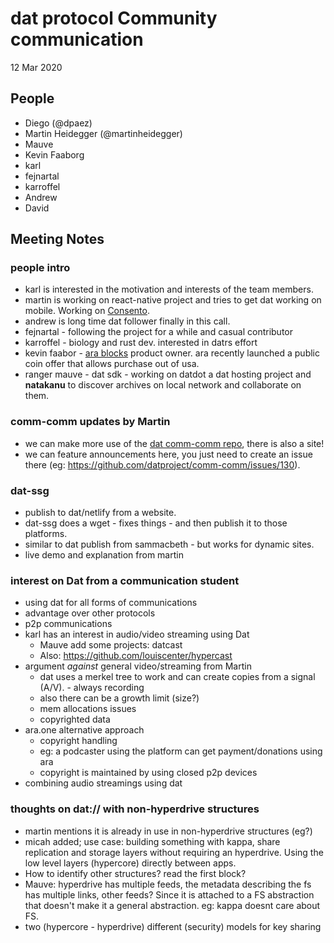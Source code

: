 # dat protocol Community communication

12 Mar 2020

## People

* Diego (@dpaez)
* Martin Heidegger (@martinheidegger)
* Mauve
* Kevin Faaborg
* karl
* fejnartal
* karroffel
* Andrew
* David

## Meeting Notes

### people intro

- karl is interested in the motivation and interests of the team members.
- martin is working on react-native project and tries to get dat working on mobile. Working on [Consento](https://github.com/consento-org).
- andrew is long time dat follower finally in this call.
- fejnartal - following the project for a while and casual contributor
- karroffel - biology and rust dev. interested in datrs effort
- kevin faabor - [ara blocks](https://ara.one/) product owner. ara recently launched a public coin offer that allows purchase out of usa.
- ranger mauve - dat sdk - working on datdot a dat hosting project and **natakanu** to discover archives on local network and collaborate on them.

### comm-comm updates by Martin

- we can make more use of the [dat comm-comm repo](https://github.com/datproject/comm-comm/), there is also a site!
- we can feature announcements here, you just need to create an issue there (eg: https://github.com/datproject/comm-comm/issues/130).

### dat-ssg

- publish to dat/netlify from a website.
- dat-ssg does a wget - fixes things - and then publish it to those platforms.
- similar to dat publish from sammacbeth - but works for dynamic sites.
- live demo and explanation from martin

### interest on Dat from a communication student

- using dat for all forms of communications
- advantage over other protocols
- p2p communications
- karl has an interest in audio/video streaming using Dat
    - Mauve add some projects: datcast
    - Also: https://github.com/louiscenter/hypercast
- argument _against_ general video/streaming from Martin
    - dat uses a merkel tree to work and can create copies from a signal (A/V). - always recording
    - also there can be a growth limit (size?)
    - mem allocations issues
    - copyrighted data
- ara.one alternative approach
    - copyright handling
    - eg: a podcaster using the platform can get payment/donations using ara
    - copyright is maintained by using closed p2p devices
- combining audio streamings using dat

### thoughts on dat:// with non-hyperdrive structures

- martin mentions it is already in use in non-hyperdrive structures (eg?)
- micah added; use case: building something with kappa, share replication and storage layers without requiring an hyperdrive. Using the low level layers (hypercore) directly between apps.
- How to identify other structures? read the first block?
- Mauve: hyperdrive has multiple feeds, the metadata describing the fs has multiple links, other feeds? Since it is attached to a FS abstraction that doesn't make it a general abstraction. eg: kappa doesnt care about FS.
- two (hypercore - hyperdrive) different (security) models for key sharing

